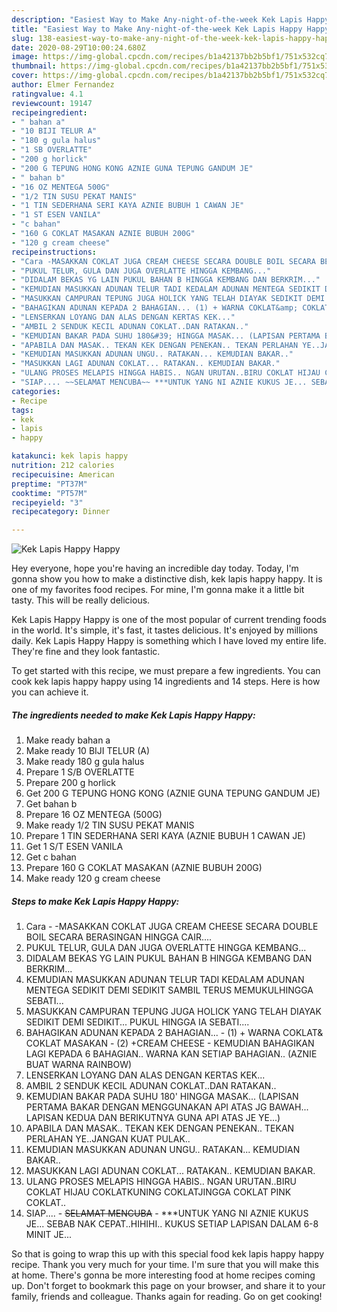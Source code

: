 ```yaml
---
description: "Easiest Way to Make Any-night-of-the-week Kek Lapis Happy Happy"
title: "Easiest Way to Make Any-night-of-the-week Kek Lapis Happy Happy"
slug: 138-easiest-way-to-make-any-night-of-the-week-kek-lapis-happy-happy
date: 2020-08-29T10:00:24.680Z
image: https://img-global.cpcdn.com/recipes/b1a42137bb2b5bf1/751x532cq70/kek-lapis-happy-happy-resipi-foto-utama.jpg
thumbnail: https://img-global.cpcdn.com/recipes/b1a42137bb2b5bf1/751x532cq70/kek-lapis-happy-happy-resipi-foto-utama.jpg
cover: https://img-global.cpcdn.com/recipes/b1a42137bb2b5bf1/751x532cq70/kek-lapis-happy-happy-resipi-foto-utama.jpg
author: Elmer Fernandez
ratingvalue: 4.1
reviewcount: 19147
recipeingredient:
- " bahan a"
- "10 BIJI TELUR A"
- "180 g gula halus"
- "1 SB OVERLATTE"
- "200 g horlick"
- "200 G TEPUNG HONG KONG AZNIE GUNA TEPUNG GANDUM JE"
- " bahan b"
- "16 OZ MENTEGA 500G"
- "1/2 TIN SUSU PEKAT MANIS"
- "1 TIN SEDERHANA SERI KAYA AZNIE BUBUH 1 CAWAN JE"
- "1 ST ESEN VANILA"
- "c bahan"
- "160 G COKLAT MASAKAN AZNIE BUBUH 200G"
- "120 g cream cheese"
recipeinstructions:
- "Cara -MASAKKAN COKLAT JUGA CREAM CHEESE SECARA DOUBLE BOIL SECARA BERASINGAN HINGGA CAIR...."
- "PUKUL TELUR, GULA DAN JUGA OVERLATTE HINGGA KEMBANG..."
- "DIDALAM BEKAS YG LAIN PUKUL BAHAN B HINGGA KEMBANG DAN BERKRIM..."
- "KEMUDIAN MASUKKAN ADUNAN TELUR TADI KEDALAM ADUNAN MENTEGA SEDIKIT DEMI SEDIKIT SAMBIL TERUS MEMUKULHINGGA SEBATI..."
- "MASUKKAN CAMPURAN TEPUNG JUGA HOLICK YANG TELAH DIAYAK SEDIKIT DEMI SEDIKIT... PUKUL HINGGA IA SEBATI...."
- "BAHAGIKAN ADUNAN KEPADA 2 BAHAGIAN... (1) + WARNA COKLAT&amp; COKLAT MASAKAN (2) +CREAM CHEESE - KEMUDIAN BAHAGIKAN LAGI KEPADA 6 BAHAGIAN.. WARNA KAN SETIAP BAHAGIAN.. (AZNIE BUAT WARNA RAINBOW)"
- "LENSERKAN LOYANG DAN ALAS DENGAN KERTAS KEK..."
- "AMBIL 2 SENDUK KECIL ADUNAN COKLAT..DAN RATAKAN.."
- "KEMUDIAN BAKAR PADA SUHU 180&#39; HINGGA MASAK... (LAPISAN PERTAMA BAKAR DENGAN MENGGUNAKAN API ATAS JG BAWAH... LAPISAN KEDUA DAN BERIKUTNYA GUNA API ATAS JE YE...)"
- "APABILA DAN MASAK.. TEKAN KEK DENGAN PENEKAN.. TEKAN PERLAHAN YE..JANGAN KUAT PULAK.."
- "KEMUDIAN MASUKKAN ADUNAN UNGU.. RATAKAN... KEMUDIAN BAKAR.."
- "MASUKKAN LAGI ADUNAN COKLAT... RATAKAN.. KEMUDIAN BAKAR."
- "ULANG PROSES MELAPIS HINGGA HABIS.. NGAN URUTAN..BIRU COKLAT HIJAU COKLATKUNING COKLATJINGGA COKLAT PINK COKLAT.."
- "SIAP.... ~~SELAMAT MENCUBA~~ ***UNTUK YANG NI AZNIE KUKUS JE... SEBAB NAK CEPAT..HIHIHI.. KUKUS SETIAP LAPISAN DALAM 6-8 MINIT JE..."
categories:
- Recipe
tags:
- kek
- lapis
- happy

katakunci: kek lapis happy 
nutrition: 212 calories
recipecuisine: American
preptime: "PT37M"
cooktime: "PT57M"
recipeyield: "3"
recipecategory: Dinner

---
```



![Kek Lapis Happy Happy](https://img-global.cpcdn.com/recipes/b1a42137bb2b5bf1/751x532cq70/kek-lapis-happy-happy-resipi-foto-utama.jpg)

Hey everyone, hope you're having an incredible day today. Today, I'm gonna show you how to make a distinctive dish, kek lapis happy happy. It is one of my favorites food recipes. For mine, I'm gonna make it a little bit tasty. This will be really delicious.



Kek Lapis Happy Happy is one of the most popular of current trending foods in the world. It's simple, it's fast, it tastes delicious. It's enjoyed by millions daily. Kek Lapis Happy Happy is something which I have loved my entire life. They're fine and they look fantastic.


To get started with this recipe, we must prepare a few ingredients. You can cook kek lapis happy happy using 14 ingredients and 14 steps. Here is how you can achieve it.

<!--inarticleads1-->

##### The ingredients needed to make Kek Lapis Happy Happy:

1. Make ready  bahan a
1. Make ready 10 BIJI TELUR (A)
1. Make ready 180 g gula halus
1. Prepare 1 S/B OVERLATTE
1. Prepare 200 g horlick
1. Get 200 G TEPUNG HONG KONG (AZNIE GUNA TEPUNG GANDUM JE)
1. Get  bahan b
1. Prepare 16 OZ MENTEGA (500G)
1. Make ready 1/2 TIN SUSU PEKAT MANIS
1. Prepare 1 TIN SEDERHANA SERI KAYA (AZNIE BUBUH 1 CAWAN JE)
1. Get 1 S/T ESEN VANILA
1. Get c bahan
1. Prepare 160 G COKLAT MASAKAN (AZNIE BUBUH 200G)
1. Make ready 120 g cream cheese




<!--inarticleads2-->

##### Steps to make Kek Lapis Happy Happy:

1. Cara - -MASAKKAN COKLAT JUGA CREAM CHEESE SECARA DOUBLE BOIL SECARA BERASINGAN HINGGA CAIR....
1. PUKUL TELUR, GULA DAN JUGA OVERLATTE HINGGA KEMBANG...
1. DIDALAM BEKAS YG LAIN PUKUL BAHAN B HINGGA KEMBANG DAN BERKRIM...
1. KEMUDIAN MASUKKAN ADUNAN TELUR TADI KEDALAM ADUNAN MENTEGA SEDIKIT DEMI SEDIKIT SAMBIL TERUS MEMUKULHINGGA SEBATI...
1. MASUKKAN CAMPURAN TEPUNG JUGA HOLICK YANG TELAH DIAYAK SEDIKIT DEMI SEDIKIT... PUKUL HINGGA IA SEBATI....
1. BAHAGIKAN ADUNAN KEPADA 2 BAHAGIAN... - (1) + WARNA COKLAT&amp; COKLAT MASAKAN - (2) +CREAM CHEESE - KEMUDIAN BAHAGIKAN LAGI KEPADA 6 BAHAGIAN.. WARNA KAN SETIAP BAHAGIAN.. (AZNIE BUAT WARNA RAINBOW)
1. LENSERKAN LOYANG DAN ALAS DENGAN KERTAS KEK...
1. AMBIL 2 SENDUK KECIL ADUNAN COKLAT..DAN RATAKAN..
1. KEMUDIAN BAKAR PADA SUHU 180&#39; HINGGA MASAK... (LAPISAN PERTAMA BAKAR DENGAN MENGGUNAKAN API ATAS JG BAWAH... LAPISAN KEDUA DAN BERIKUTNYA GUNA API ATAS JE YE...)
1. APABILA DAN MASAK.. TEKAN KEK DENGAN PENEKAN.. TEKAN PERLAHAN YE..JANGAN KUAT PULAK..
1. KEMUDIAN MASUKKAN ADUNAN UNGU.. RATAKAN... KEMUDIAN BAKAR..
1. MASUKKAN LAGI ADUNAN COKLAT... RATAKAN.. KEMUDIAN BAKAR.
1. ULANG PROSES MELAPIS HINGGA HABIS.. NGAN URUTAN..BIRU COKLAT HIJAU COKLATKUNING COKLATJINGGA COKLAT PINK COKLAT..
1. SIAP.... - ~~SELAMAT MENCUBA~~ - ***UNTUK YANG NI AZNIE KUKUS JE... SEBAB NAK CEPAT..HIHIHI.. KUKUS SETIAP LAPISAN DALAM 6-8 MINIT JE...




So that is going to wrap this up with this special food kek lapis happy happy recipe. Thank you very much for your time. I'm sure that you will make this at home. There's gonna be more interesting food at home recipes coming up. Don't forget to bookmark this page on your browser, and share it to your family, friends and colleague. Thanks again for reading. Go on get cooking!
